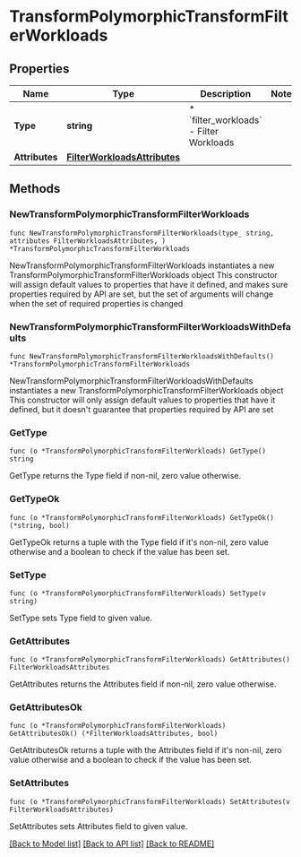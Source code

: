 # TransformPolymorphicTransformFilterWorkloads

## Properties

Name | Type | Description | Notes
------------ | ------------- | ------------- | -------------
**Type** | **string** | * &#x60;filter_workloads&#x60; - Filter Workloads | 
**Attributes** | [**FilterWorkloadsAttributes**](FilterWorkloadsAttributes.md) |  | 

## Methods

### NewTransformPolymorphicTransformFilterWorkloads

`func NewTransformPolymorphicTransformFilterWorkloads(type_ string, attributes FilterWorkloadsAttributes, ) *TransformPolymorphicTransformFilterWorkloads`

NewTransformPolymorphicTransformFilterWorkloads instantiates a new TransformPolymorphicTransformFilterWorkloads object
This constructor will assign default values to properties that have it defined,
and makes sure properties required by API are set, but the set of arguments
will change when the set of required properties is changed

### NewTransformPolymorphicTransformFilterWorkloadsWithDefaults

`func NewTransformPolymorphicTransformFilterWorkloadsWithDefaults() *TransformPolymorphicTransformFilterWorkloads`

NewTransformPolymorphicTransformFilterWorkloadsWithDefaults instantiates a new TransformPolymorphicTransformFilterWorkloads object
This constructor will only assign default values to properties that have it defined,
but it doesn't guarantee that properties required by API are set

### GetType

`func (o *TransformPolymorphicTransformFilterWorkloads) GetType() string`

GetType returns the Type field if non-nil, zero value otherwise.

### GetTypeOk

`func (o *TransformPolymorphicTransformFilterWorkloads) GetTypeOk() (*string, bool)`

GetTypeOk returns a tuple with the Type field if it's non-nil, zero value otherwise
and a boolean to check if the value has been set.

### SetType

`func (o *TransformPolymorphicTransformFilterWorkloads) SetType(v string)`

SetType sets Type field to given value.


### GetAttributes

`func (o *TransformPolymorphicTransformFilterWorkloads) GetAttributes() FilterWorkloadsAttributes`

GetAttributes returns the Attributes field if non-nil, zero value otherwise.

### GetAttributesOk

`func (o *TransformPolymorphicTransformFilterWorkloads) GetAttributesOk() (*FilterWorkloadsAttributes, bool)`

GetAttributesOk returns a tuple with the Attributes field if it's non-nil, zero value otherwise
and a boolean to check if the value has been set.

### SetAttributes

`func (o *TransformPolymorphicTransformFilterWorkloads) SetAttributes(v FilterWorkloadsAttributes)`

SetAttributes sets Attributes field to given value.



[[Back to Model list]](../README.md#documentation-for-models) [[Back to API list]](../README.md#documentation-for-api-endpoints) [[Back to README]](../README.md)


